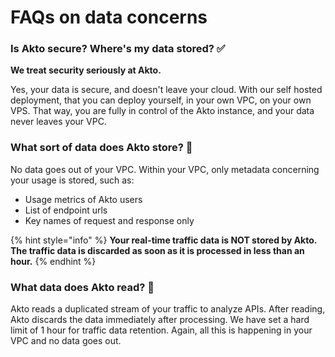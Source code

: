 # FAQs on data concerns

### Is Akto secure? Where's my data stored? ✅&#x20;

**We treat security seriously at Akto.**

Yes, your data is secure, and doesn't leave your cloud. With our self hosted deployment, that you can deploy yourself, in your own VPC, on your own VPS. That way, you are fully in control of the Akto instance, and your data never leaves your VPC.

### What sort of data does Akto store? 🔢

No data goes out of your VPC. Within your VPC, only metadata concerning your usage is stored, such as:

* Usage metrics of Akto users
* List of endpoint urls
* Key names of request and response only

{% hint style="info" %}
**Your real-time traffic data is NOT stored by Akto. The traffic data is discarded as soon as it is processed in less than an hour.**
{% endhint %}

### What data does Akto read? 🔢

Akto reads a duplicated stream of your traffic to analyze APIs. After reading, Akto discards the data immediately after processing. We have set a hard limit of 1 hour for traffic data retention. Again, all this is happening in your VPC and no data goes out.

###
